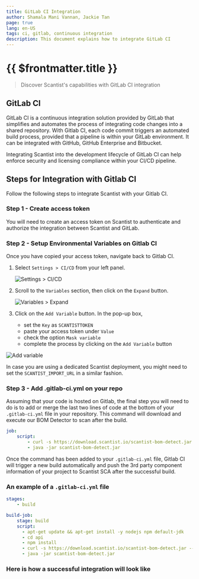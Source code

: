 ```yaml
---
title: GitLab CI Integration
author: Shamala Mani Vannan, Jackie Tan
page: true
lang: en-US
tags: ci, gitlab, continuous integration
description: This document explains how to integrate GitLab CI
---
```


<ClientOnly>

# {{ $frontmatter.title }}

>Discover Scantist's capabilities with GitLab CI integration

## GitLab CI

GitLab CI is a continuous integration solution provided by GitLab that simplifies and automates the process of integrating code changes into a shared repository. With Gitlab CI, each code commit triggers an automated build process, provided that a pipeline is within your GitLab environment. It can be integrated with GitHub, GitHub Enterprise and Bitbucket.

Integrating Scantist into the development lifecycle of GitLab CI can help enforce security and licensing compliance within your CI/CD pipeline.

## Steps for Integration with Gitlab CI

Follow the following steps to integrate Scantist with your Gitlab CI.

### Step 1 - Create access token

You will need to create an access token on Scantist to authenticate and authorize the integration between Scantist and GitLab.

### Step 2 - Setup Environmental Variables on Gitlab CI

Once you have copied your access token, navigate back to Gitlab CI.

1. Select `Settings > CI/CD` from your left panel.

    ![Settings > CI/CD](/images/Build-based-Scan-CICD-Pipeline/gitlab/step2.1.png)

2. Scroll to the `Variables` section, then click on the `Expand` button.

    ![Variables > Expand](/images/Build-based-Scan-CICD-Pipeline/gitlab/step2.2.png)

3. Click on the `Add Variable` button. In the pop-up box,
    - set the `Key` as `SCANTISTTOKEN`
    - paste your access token under `Value`
    - check the option `Mask variable`
    - complete the process by clicking on the `Add Variable` button

![Add variable](/images/Build-based-Scan-CICD-Pipeline/gitlab/step2.3.png)

In case you are using a dedicated Scantist deployment, you might need to set the `SCANTIST_IMPORT_URL` in a similar fashion.

### Step 3 - Add .gitlab-ci.yml on your repo

Assuming that your code is hosted on Gitlab, the final step you will need to do is to add or merge the last two lines of code at the bottom of your `.gitlab-ci.yml` file in your repository. This command will download and execute our BOM Detector to scan after the build.

```yaml
job:
    script: 
        - curl -s https://download.scantist.io/scantist-bom-detect.jar --output scantist-bom-detect.jar
        - java -jar scantist-bom-detect.jar
```

Once the command has been added to your `.gitlab-ci.yml` file, Gitlab CI will trigger a new build automatically and push the 3rd party component information of your project to Scantist SCA after the successful build.

### An example of a `.gitlab-ci.yml` file

```yaml
stages:
    - build

build-job:
    stage: build
    script:
      - apt-get update && apt-get install -y nodejs npm default-jdk
      - cd api
      - npm install
      - curl -s https://download.scantist.io/scantist-bom-detect.jar --output scantist-bom-detect.jar
      - java -jar scantist-bom-detect.jar
```

### Here is how a successful integration will look like

<img src="" />

</ClientOnly>
